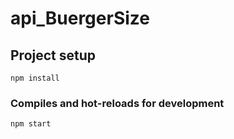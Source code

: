 # api_BuergerSize

## Project setup
```
npm install
```

### Compiles and hot-reloads for development
```
npm start
```
